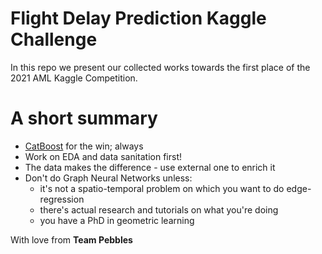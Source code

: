 # Flight Delay Prediction Kaggle Challenge
In this repo we present our collected works towards the first place of the 2021 AML Kaggle Competition.

# A short summary
- [CatBoost](https://catboost.ai/) for the win; always
- Work on EDA and data sanitation first!
- The data makes the difference - use external one to enrich it
- Don't do Graph Neural Networks unless:
  - it's not a spatio-temporal problem on which you want to do edge-regression
  - there's actual research and tutorials on what you're doing
  - you have a PhD in geometric learning


With love from **Team Pebbles**
